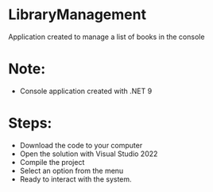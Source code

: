 # LibraryManagement
Application created to manage a list of books in the console

# Note: 
- Console application created with .NET 9
# Steps:
- Download the code to your computer
- Open the solution with Visual Studio 2022
- Compile the project
- Select an option from the menu
- Ready to interact with the system.

